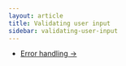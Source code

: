```yaml
---
layout: article
title: Validating user input
sidebar: validating-user-input
---
```


<nav>
  <ul class="pager">
    <li class="next"><a href="/error-handling">Error handling <span aria-hidden="true">&rarr;</span></a></li>
  </ul>
</nav>